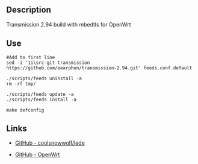 ## Description
Transmission 2.94 build with mbedtls for OpenWrt

## Use
```shell
#Add to first line
sed -i '1i\src-git transmission https://github.com/eearphon/transmission-2.94.git' feeds.conf.default

./scripts/feeds uninstall -a
rm -rf tmp/

./scripts/feeds update -a
./scripts/feeds install -a

make defconfig
```

## Links

- [GitHub - coolsnowwolf/lede](https://github.com/coolsnowwolf/lede)

- [GitHub - OpenWrt](https://github.com/openwrt/openwrt)
